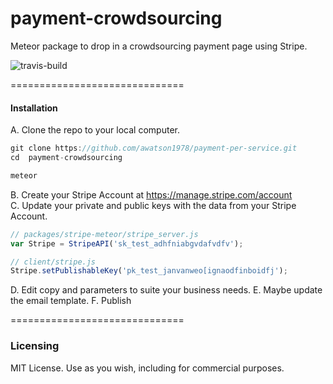 payment-crowdsourcing
=====================

Meteor package to drop in a crowdsourcing payment page using Stripe.

![travis-build](https://travis-ci.org/awatson1978/payment-crowdsourcing.svg?branch=master)  

==============================
#### Installation

A.  Clone the repo to your local computer.

````js
git clone https://github.com/awatson1978/payment-per-service.git  
cd  payment-crowdsourcing

meteor
````

B.  Create your Stripe Account at https://manage.stripe.com/account  
C.  Update your private and public keys with the data from your Stripe Account.

````js
// packages/stripe-meteor/stripe_server.js
var Stripe = StripeAPI('sk_test_adhfniabgvdafvdfv');

// client/stripe.js
Stripe.setPublishableKey('pk_test_janvanweo[ignaodfinboidfj');

````

D.  Edit copy and parameters to suite your business needs.
E.  Maybe update the email template.
F.  Publish

==============================
### Licensing

MIT License. Use as you wish, including for commercial purposes.
